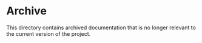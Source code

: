 # Archive

This directory contains archived documentation that is no longer relevant to
the current version of the project.